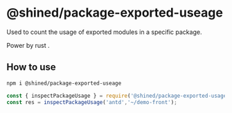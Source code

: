 # @shined/package-exported-useage


Used to count the usage of exported modules in a specific package.

Power by rust .


## How to use

```bash
npm i @shined/package-exported-useage
```

```javascript
const { inspectPackageUsage } = require('@shined/package-exported-usage');
const res = inspectPackageUsage('antd','~/demo-front');
```